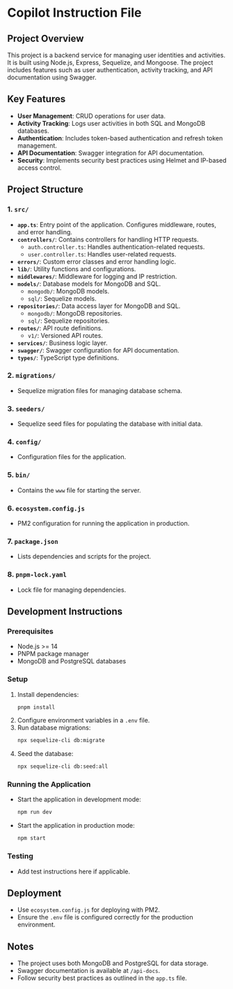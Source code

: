 # Copilot Instruction File

## Project Overview
This project is a backend service for managing user identities and activities. It is built using Node.js, Express, Sequelize, and Mongoose. The project includes features such as user authentication, activity tracking, and API documentation using Swagger.

## Key Features
- **User Management**: CRUD operations for user data.
- **Activity Tracking**: Logs user activities in both SQL and MongoDB databases.
- **Authentication**: Includes token-based authentication and refresh token management.
- **API Documentation**: Swagger integration for API documentation.
- **Security**: Implements security best practices using Helmet and IP-based access control.

## Project Structure

### 1. `src/`
- **`app.ts`**: Entry point of the application. Configures middleware, routes, and error handling.
- **`controllers/`**: Contains controllers for handling HTTP requests.
  - `auth.controller.ts`: Handles authentication-related requests.
  - `user.controller.ts`: Handles user-related requests.
- **`errors/`**: Custom error classes and error handling logic.
- **`lib/`**: Utility functions and configurations.
- **`middlewares/`**: Middleware for logging and IP restriction.
- **`models/`**: Database models for MongoDB and SQL.
  - `mongodb/`: MongoDB models.
  - `sql/`: Sequelize models.
- **`repositories/`**: Data access layer for MongoDB and SQL.
  - `mongodb/`: MongoDB repositories.
  - `sql/`: Sequelize repositories.
- **`routes/`**: API route definitions.
  - `v1/`: Versioned API routes.
- **`services/`**: Business logic layer.
- **`swagger/`**: Swagger configuration for API documentation.
- **`types/`**: TypeScript type definitions.

### 2. `migrations/`
- Sequelize migration files for managing database schema.

### 3. `seeders/`
- Sequelize seed files for populating the database with initial data.

### 4. `config/`
- Configuration files for the application.

### 5. `bin/`
- Contains the `www` file for starting the server.

### 6. `ecosystem.config.js`
- PM2 configuration for running the application in production.

### 7. `package.json`
- Lists dependencies and scripts for the project.

### 8. `pnpm-lock.yaml`
- Lock file for managing dependencies.

## Development Instructions

### Prerequisites
- Node.js >= 14
- PNPM package manager
- MongoDB and PostgreSQL databases

### Setup
1. Install dependencies:
   ```bash
   pnpm install
   ```
2. Configure environment variables in a `.env` file.
3. Run database migrations:
   ```bash
   npx sequelize-cli db:migrate
   ```
4. Seed the database:
   ```bash
   npx sequelize-cli db:seed:all
   ```

### Running the Application
- Start the application in development mode:
  ```bash
  npm run dev
  ```
- Start the application in production mode:
  ```bash
  npm start
  ```

### Testing
- Add test instructions here if applicable.

## Deployment
- Use `ecosystem.config.js` for deploying with PM2.
- Ensure the `.env` file is configured correctly for the production environment.

## Notes
- The project uses both MongoDB and PostgreSQL for data storage.
- Swagger documentation is available at `/api-docs`.
- Follow security best practices as outlined in the `app.ts` file.